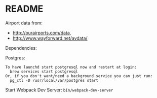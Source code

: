 # README

Airport data from:

 * http://ourairports.com/data,
 * http://www.wayforward.net/avdata/

Dependencies:

Postgres:
```
To have launchd start postgresql now and restart at login:
  brew services start postgresql
Or, if you don't want/need a background service you can just run:
  pg_ctl -D /usr/local/var/postgres start
```

Start Webpack Dev Server:
`bin/webpack-dev-server`
